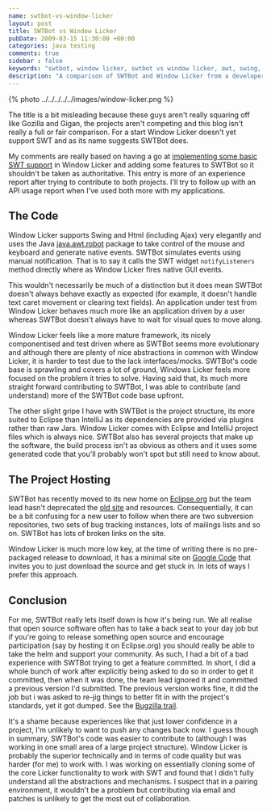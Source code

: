 ```yaml
---
name: swtbot-vs-window-licker
layout: post
title: SWTBot vs Window Licker
pubDate: 2009-03-15 11:30:00 +00:00
categories: java testing
comments: true
sidebar : false
keywords: "swtbot, window licker, swtbot vs window licker, awt, swing, awt robot, selenium, rich clients"
description: "A comparison of SWTBot and Window Licker from a developer's perspective. Both are rich client testing frameworks used in a record/replay style but via a programmatic API. Think Selenium for desktop apps."
---
```


{% photo ../../../../../images/window-licker.png %}

The title is a bit misleading because these guys aren't really squaring off like Gozilla and Gigan, the projects aren't competing and this blog isn't really a full or fair comparison. For a start Window Licker doesn't yet support SWT and as its name suggests SWTBot does.
  
My comments are really based on having a go at [implementing some basic SWT support](http://groups.google.com/group/windowlicker-users/browse_thread/thread/6fb792261a9cd1e7) in Window Licker and adding some features to SWTBot so it shouldn't be taken as authoritative. This entry is more of an experience report after trying to contribute to both projects. I'll try to follow up with an API usage report when I've used both more with my applications.

<!-- more -->

## The Code

  
Window Licker supports Swing and Html (including Ajax) very elegantly and uses the Java [java.awt.robot](http://java.sun.com/j2se/1.4.2/docs/api/java/awt/Robot.html) package to take control of the mouse and keyboard and generate native events. SWTBot simulates events using manual notification. That is to say it calls the SWT widget `notifyListeners` method directly where as Window Licker fires native GUI events.

This wouldn't necessarily be much of a distinction but it does mean SWTBot doesn't always behave exactly as expected (for example, it doesn't handle text caret movement or clearing text fields). An application under test from Window Licker behaves much more like an application driven by a user whereas SWTBot doesn't always have to wait for visual ques to move along.

  
Window Licker feels like a more mature framework, its nicely componentised and test driven where as SWTBot seems more evolutionary and although there are plenty of nice abstractions in common with Window Licker, it is harder to test due to the lack interfaces/mocks. SWTBot's code base is sprawling and covers a lot of ground, Windows Licker feels more focused on the problem it tries to solve. Having said that, its much more straight forward contributing to SWTBot, I was able to contribute (and understand) more of the SWTBot code base upfront.

  
The other slight gripe I have with SWTBot is the project structure, its more suited to Eclipse than IntelliJ as its dependencies are provided via plugins rather than raw Jars. Window Licker comes with Eclipse and IntelliJ project files which is always nice. SWTBot also has several projects that make up the software, the build process isn't as obvious as others and it uses some generated code that you'll probably won't spot but still need to know about.
  

## The Project Hosting

  
SWTBot has recently moved to its new home on [Eclipse.org](http://www.eclipse.org/projects/project_summary.php?projectid=technology.swtbot) but the team lead hasn't deprecated the [old site](http://swtbot.sourceforge.net/index.html) and resources. Consequentially, it can be a bit confusing for a new user to follow when there are two subversion repositories, two sets of bug tracking instances, lots of mailings lists and so on. SWTBot has lots of broken links on the site.

Window Licker is much more low key, at the time of writing there is no pre-packaged release to download, it has a minimal site on [Google Code](http://code.google.com/p/windowlicker/) that invites you to just download the source and get stuck in. In lots of ways I prefer this approach.



## Conclusion

  
For me, SWTBot really lets itself down is how it's being run. We all realise that open source software often has to take a back seat to your day job but if you're going to release something open source and encourage participation (say by hosting it on Eclipse.org) you should really be able to take the helm and support your community. As such, I had a bit of a bad experience with SWTBot trying to get a feature committed. In short, I did a whole bunch of work after explicitly being asked to do so in order to get it committed, then when it was done, the team lead ignored it and committed a previous version I'd submitted. The previous version works fine, it did the job but i was asked to re-jig things to better fit in with the project's standards, yet it got dumped. See the [Bugzilla trail](https://bugs.eclipse.org/bugs/show_bug.cgi?id=259860#c28).

  
It's a shame because experiences like that just lower confidence in a project, I'm unlikely to want to push any changes back now. I guess though in summary, SWTBot's code was easier to contribute to (although I was working in one small area of a large project structure). Window Licker is probably the superior technically and in terms of code quality but was harder (for me) to work with. I was working on essentially cloning some of the core Licker functionality to work with SWT and found that I didn't fully understand all the abstractions and mechanisms. I suspect that in a pairing environment, it wouldn't be a problem but contributing via email and patches is unlikely to get the most out of collaboration.
